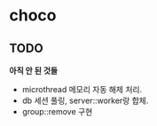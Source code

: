 choco
=================

TODO
----
__아직 안 된 것들__
- microthread 메모리 자동 해제 처리.
- db 세션 풀링, server::worker랑 합체.
- group::remove 구현
